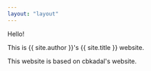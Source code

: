 ```yaml
---
layout: "layout"
---
```


Hello!

This is {{ site.author }}'s {{ site.title }} website.

This website is based on cbkadal's website.
